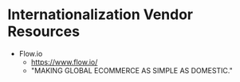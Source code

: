 
Internationalization Vendor Resources
====

* Flow.io
  * https://www.flow.io/
  * "MAKING GLOBAL ECOMMERCE AS SIMPLE AS DOMESTIC."



